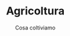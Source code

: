---
title: Agricoltura
menu: false
subtitle: Cosa coltiviamo
img_path: /images/kumquat-head.jpg
items:
  - title: Ulivo
    preview_img: /images/olive-min.jpg
    url: '/ulivo/'
  - title: Ortaggi
    preview_img: /images/cipolle-min.jpg
    url: 'ortaggi/'    
  - title: Agrumi
    preview_img: /images/kumquat-min.jpg
    url: 'agrumi/'
  - title: Rose da Sciroppo
    preview_img: /images/rose-min.jpg
    url: 'rosa/'
  - title: Erbe aromatiche
    preview_img: /images/rosmarino-min.jpg
    url: '#'    
  - title: Noci
    preview_img: /images/noci-min.jpg
    url: '#'    
layout: showcase
---